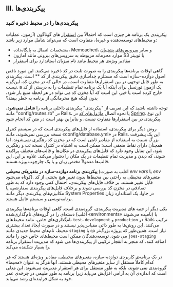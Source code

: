 ## III. پیکربندی‌ها
### پیکربندی‌ها را در محیط ذخیره کنید

*پیکربندی* یک برنامه هر چیزی است که احتمالاً بین [استقرار](./codebase) های گوناگون (آزمون، عملیات و محیط‌های توسعه‌دهنده و غیره)، متفاوت است که می‌تواند شامل موارد زیر باشد:

* مشخصات اتصال به پایگاه‌داده، Memcached، و سایر [سرویس‌های پشتیبان](./backing-services)
* موارد محرمانه مربوطه به سرویس‌های بیرونی مانند آمازون S3 یا توییتر
* مقادیر ویژه‌ی هر محیط مانند نام میزبان استاندارد برای استقرار

گاهی اوقات برنامه‌ها پیکربندی را به صورت ثابت در کد ذخیره می‌کنند. این مورد ناقص اصول دوازده-سازه است که مستلزم جداسازی دقیق پیکربندی از کد ** است. پیکربندی به طور قابل توجهی در بین استقرارها متفاوت است، در حالی که در مخزن کد، این‌گونه نیست.
a
یک آزمون تورنسل برای اینکه آیا یک برنامه تمام تنظیمات را به درستی از کد خارج کرده است یا خیر، این است که آیا مخزن کد می تواند در هر لحظه منبع باز شود، بدون اینکه هیچ محرمانگی از برنامه به خطر بیفتد؟

توجه داشته باشید که این تعریف از "پیکربندی" پیکربندی داخلی برنامه را **شامل نمی‌شود**، مانند "config/routes.rb" در Rails، یا نحوه اتصال [ماژول‌های کد](Spring/docs/current/spring-framework-reference/html/beans.html) در [Spring](http://spring.io/). این نوع پیکربندی در بین استقرارها متفاوت نیست، و بنابراین بهتر است در متن کد انجام شود.

روش دیگر برای پیکربندی، استفاده از فایل‌های پیکربندی است که در سیستم کنترل نسخه بررسی نمی‌شوند، مانند «config/database.yml» در Rails. این یک پیشرفت بزرگ نسبت به استفاده از مقادیر ثابتی است که در مخزن کد رهگیری نمی‌شوند، اما همچنان دارای نقاط ضعفی است: ممکن است به اشتباه در کنترل نسخه ثب و رهگیری شود، این تمایل وجود دارد که فایل‌های پیکربندی در مکان‌ها و قالب‌های مختلف پراکنده شوند، که دیدن و مدیریت تمام تنظیمات در یک مکان را دشوار می‌کند. علاوه بر این، این قالب‌ها معمولاً مختص زبان و یا یک چارچوب ویژه هستند.

**پیکربندی برنامه دوازده-سازه در *متغیرهای محیطی*** (اغلب به صورت *env vars* یا *env* کوتاه می‌شود). متغیرهای محیطی به راحتی بین محیط‌ها بدون تغییر هیچ بخشی از کد قابل تغییر هستند. بر خلاف فایل‌های پیکربندی، احتمال کمی وجود دارد که به طور تصادفی در مخزن کد بررسی شوند و برخلاف فایل‌های پیکربندی سفارشی، یا مکانیزم‌های پیکربندی دیگر مانند System Properties در جاوا، یک استاندارد زبان برنامه‌نویسی و سیستم عامل هستند.

یکی دیگر از جنبه های مدیریت پیکربندی، گروه‌بندی است. گاهی اوقات برنامه‌ها پیکربندی دسته‌ای را در گروه‌های نام‌گذاری‌شده (اغلب «environments» نامیده می‌شوند) با نام‌گذاری‌های خاص، مانند محیط‌های `test`، `development` و `production` در Rails ترکیب می‌کنند. این روش‌ها به طور ذاتی مقیاس‌پذیر نیستند و در صورت ایجاد تعداد بیشتری محیط، نام‌های محیط جدیدی مانند `staging` یا `qa` نیاز است. همین‌طور که پروژه بزرگ‌تر می شود، توسعه‌دهندگان ممکن است محیط‌های خاص خود را مانند `joes-staging` اضافه کنند، که منجر به انفجار ترکیبی از پیکربندی‌ها می شود که مدیریت استقرار برنامه را بسیار شکننده می‌کند.

در یک برنامه‌ی کاربردی دوازده-سازه، متغیرهای محیطی، مقادیر ویژه‌ای هستند که هر کدام کاملاً مستقل از سایر متغیرهای محیطی هستند. آنها هرگز به عنوان «محیط» گروه‌بندی نمی شوند، بلکه به طور مستقل برای هر استقرار مدیریت می‌شوند. این مدلی است که اندازه‌ی آن به آرامی افزایش می‌یابد زیرا برنامه به طور طبیعی در چرخه‌ی عمر خود به شکل فزاینده‌ای رشد می‌یابد.
